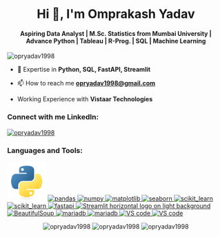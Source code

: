 <h1 align="center">Hi 👋, I'm Omprakash Yadav</h1>
<h4 align="center">Aspiring Data Analyst | M.Sc. Statistics from Mumbai University | Advance Python | Tableau | R-Prog. | SQL | Machine Learning </h4>

<p align="left"> <img src="https://komarev.com/ghpvc/?username=opryadav1998&label=Profile%20views&color=0e75b6&style=flat" alt="opryadav1998" /> </p>

- 💬 Expertise in **Python, SQL, FastAPI, Streamlit**

- 📫 How to reach me **opryadav1998@gmail.com**

- Working Experience with **Vistaar Technologies**

<h3 align="left">Connect with me LinkedIn:</h3><p align="left">
<a href="https://www.linkedin.com/in/omprakash-yadav-6368821aa/" target="blank"><img align="center" src="https://encrypted-tbn0.gstatic.com/images?q=tbn:ANd9GcQHhOizsi-L6oEOGqhKsYP7nXwtHhfomIK86R90LlrY&s" alt="opryadav1998" height="30" width="40" /></a>


<h3 align="left">Languages and Tools:</h3>
<p align="left"> 
</a> <a href="https://www.python.org" target="_blank"> <img src="https://raw.githubusercontent.com/devicons/devicon/master/icons/python/python-original.svg" alt="python" width="" height="90"/></a> <a href="https://pandas.pydata.org/" target="_blank"> <img src="https://seeklogo.com/images/P/pandas-logo-56829C6445-seeklogo.com.png" alt="pandas" width="" height="90"/></a><a href="https://numpy.org/" target="_blank"> <img src="https://upload.wikimedia.org/wikipedia/commons/3/31/NumPy_logo_2020.svg" alt="numpy" width="" height="90"/> </a>
<a href="https://matplotlib.org/" target="_blank"> <img src="https://matplotlib.org/stable/_static/images/logo_dark.svg" alt="matplotlib" width="" height="90"/> </a><a href="https://seaborn.pydata.org/#" target="_blank"> <img src="https://seaborn.pydata.org/_static/logo-wide-lightbg.svg" alt="seaborn" width="" height="90"/> </a><a href="https://scikit-learn.org/" target="_blank"> <img src="https://upload.wikimedia.org/wikipedia/commons/0/05/Scikit_learn_logo_small.svg" alt="scikit_learn" width="" height="90"/> </a><a href="https://www.statsmodels.org/stable/index.html" target="_blank"> <img src="https://www.statsmodels.org/stable/_images/statsmodels-logo-v2-horizontal.svg" alt="scikit_learn" width="" height="90"/> </a><a href="https://fastapi.tiangolo.com/lo/" target="_blank"> <img src="https://fastapi.tiangolo.com/img/logo-margin/logo-teal.png" alt="fastapi" width="" height="90"/> </a> <a href="https://www.statsmodels.org/stable/index.html" target="_blank"> <img src="https://streamlit.io/images/brand/streamlit-logo-primary-colormark-lighttext.png" alt="Streamlit horizontal logo on light background" class="bg-white border border-gray-50 rounded-lg"  width="" height="90"/> </a> <a href="https://www.crummy.com/software/BeautifulSoup/" target="_blank"> <img src="https://www.crummy.com/software/BeautifulSoup/10.1.jpg" alt="BeautifulSoup" width="" height="90"/> </a><a href="https://mariadb.org/" target="_blank"> <img src="https://mariadb.org/wp-content/themes/twentynineteen-child/icons/mariadb_org_rgb_h.svg" alt="mariadb" width="" height="90"/> </a><a href="https://www.sqlite.org/index.html" target="_blank"> <img src="https://www.sqlite.org/images/sqlite370_banner.gif" alt="mariadb" width="" height="90"/> </a><a href="https://code.visualstudio.com/" target="_blank"> <img src="https://code.visualstudio.com/assets/images/code-stable.png" alt="VS code" width="" height="90"/> </a>
<a href="https://www.linux.org/" target="_blank"> <img src="https://900logos.net/wp-content/uploads/2017/03/LINUX-LOGO.png" alt="VS code" width="" height="90"/> </a>





















<p align="center"><a><img src="https://github-readme-stats.vercel.app/api/top-langs?username=opryadav1998&show_icons=true&locale=en" height="200" alt="opryadav1998"/></a> <a><img src="https://github-readme-stats.vercel.app/api?username=opryadav1998&show_icons=true&locale=en" alt="opryadav1998" height="200"/></a> <a><img src="https://github-readme-streak-stats.herokuapp.com/?user=opryadav1998&" alt="opryadav1998" height="200"/></a></p>

